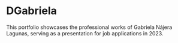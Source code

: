 # DGabriela
This portfolio showcases the professional works of Gabriela Nájera Lagunas, serving as a presentation for job applications in 2023.
